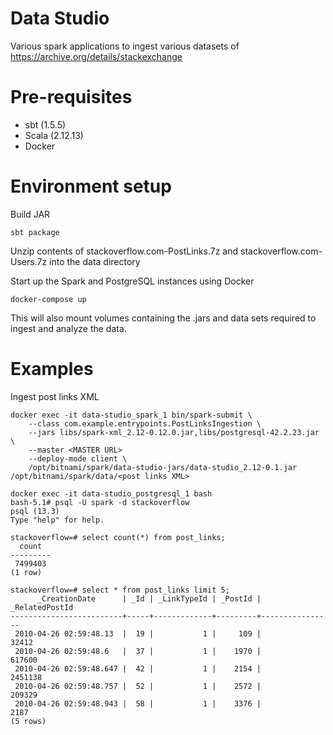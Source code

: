 # Data Studio

Various spark applications to ingest various datasets of https://archive.org/details/stackexchange

# Pre-requisites
* sbt (1.5.5)
* Scala (2.12.13)
* Docker

# Environment setup

Build JAR
```
sbt package
```

Unzip contents of stackoverflow.com-PostLinks.7z and stackoverflow.com-Users.7z into the data directory

Start up the Spark and PostgreSQL instances using Docker
```
docker-compose up
```

This will also mount volumes containing the .jars and data sets required to ingest and analyze the data.

# Examples

Ingest post links XML
```
docker exec -it data-studio_spark_1 bin/spark-submit \
    --class com.example.entrypoints.PostLinksIngestion \
    --jars libs/spark-xml_2.12-0.12.0.jar,libs/postgresql-42.2.23.jar \
    --master <MASTER URL> 
    --deploy-mode client \
    /opt/bitnami/spark/data-studio-jars/data-studio_2.12-0.1.jar /opt/bitnami/spark/data/<post links XML>
```

```
docker exec -it data-studio_postgresql_1 bash
bash-5.1# psql -U spark -d stackoverflow
psql (13.3)
Type "help" for help.

stackoverflow=# select count(*) from post_links;
  count
---------
 7499403
(1 row)

stackoverflow=# select * from post_links limit 5;
      _CreationDate      | _Id | _LinkTypeId | _PostId | _RelatedPostId
-------------------------+-----+-------------+---------+----------------
 2010-04-26 02:59:48.13  |  19 |           1 |     109 |          32412
 2010-04-26 02:59:48.6   |  37 |           1 |    1970 |         617600
 2010-04-26 02:59:48.647 |  42 |           1 |    2154 |        2451138
 2010-04-26 02:59:48.757 |  52 |           1 |    2572 |         209329
 2010-04-26 02:59:48.943 |  58 |           1 |    3376 |           2187
(5 rows)
```